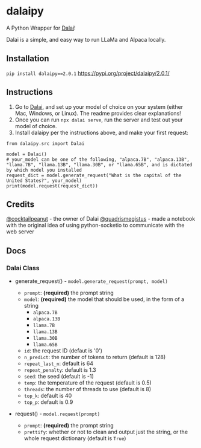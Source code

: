# dalaipy
A Python Wrapper for [Dalai](https://github.com/cocktailpeanut/dalai)!

Dalai is a simple, and easy way to run LLaMa and Alpaca locally.

## Installation
`pip install dalaipy==2.0.1`
https://pypi.org/project/dalaipy/2.0.1/

## Instructions
1. Go to [Dalai](https://github.com/cocktailpeanut/dalai), and set up your model of choice on your system (either Mac, Windows, or Linux). The readme provides clear explanations!
2. Once you can run `npx dalai serve`, run the server and test out your model of choice.
3. Install dalaipy per the instructions above, and make your first request:
```
from dalaipy.src import Dalai

model = Dalai()
# your_model can be one of the following, "alpaca.7B", "alpaca.13B", "llama.7B", "llama.13B", "llama.30B", or "llama.65B", and is dictated by which model you installed
request_dict = model.generate_request("What is the capital of the United States?", your_model)
print(model.request(request_dict))
```

## Credits
[@cocktailpeanut](https://github.com/cocktailpeanut) - the owner of Dalai
[@quadrismegistus](https://github.com/quadrismegistus) - made a notebook with the original idea of using python-socketio to communicate with the web server

## Docs
### Dalai Class
- generate_request() - `model.generate_request(prompt, model)`
    - `prompt`: **(required)** the prompt string
    - `model`: **(required)** the model that should be used, in the form of a string
        - `alpaca.7B`
        - `alpaca.13B`
        - `llama.7B`
        - `llama.13B`
        - `llama.30B`
        - `llama.65B`
    - `id`: the request ID (defaut is '0')
    - `n_predict`: the number of tokens to return (default is 128)
    - `repeat_last_n`: default is 64
    - `repeat_penalty`: default is 1.3
    - `seed`: the seed (default is -1)
    - `temp`: the temperature of the request (default is 0.5)
    - `threads`: the number of threads to use (default is 8)
    - `top_k`: default is 40
    - `top_p`: default is 0.9

- request() - `model.request(prompt)`
    - `prompt`: **(required)** the prompt string
    - `prettify`: whether or not to clean and output just the string, or the whole request dictionary (default is `True`)